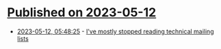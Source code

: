 # [Published on 2023-05-12](index.md)

* [2023-05-12, 05:48:25](https://lobste.rs/s/iogb38/i_ve_mostly_stopped_reading_technical) - [I've mostly stopped reading technical mailing lists](https://utcc.utoronto.ca/~cks/space/blog/sysadmin/MailingListsNoMoreReading)
